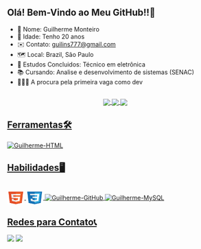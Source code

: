 ## Olá! Bem-Vindo ao Meu GitHub!!👋

- 🔭 Nome: Guilherme Monteiro
- 🌱 Idade: Tenho 20 anos
- ✉️ Contato: guilins777@gmail.com
- 🗺️ Local: Brazil, São Paulo
- 🎒 Estudos Concluidos: Técnico em eletrônica
- 📚 Cursando: Analise e desenvolvimento de sistemas (SENAC)
- 👨🏽‍💻 A procura pela primeira vaga como dev
##
<div align="center">
  <a href="https://github.com/GuilhermeMonteiroLins">
  <img align="center"height="180em" src="https://github-readme-stats.vercel.app/api?username=GuilhermeMonteiroLins&show_icons=true&theme=tokyonight&include_all_commits=true&count_private=true"/>
  <img align="center" height="180em" src="https://github-readme-stats.vercel.app/api/top-langs/?username=GuilhermeMonteiroLins&layout=compact&langs_count=7&theme=tokyonight"/>
  <img align="center" height="180em" src="https://github-readme-stats.vercel.app/api/wakatime?username=GuilhermeMonteiro&show_icons=true&theme=tokyonight"/>
</div>
 
  
## Ferramentas🛠️
  <div>
    <img align="center" alt="Guilherme-HTML" height="30" width="100" src="https://img.shields.io/badge/Windows-0078D6?style=for-the-badge&logo=windows&logoColor=white">
  </div> 
  
## Habilidades🖥️
<div style="display: inline_block"><br>
  <img align="center" alt="Guilherme-HTML" height="30" width="40" src="https://raw.githubusercontent.com/devicons/devicon/master/icons/html5/html5-original.svg">
  <img align="center" alt="Guilheme-CSS" height="30" width="40" src="https://raw.githubusercontent.com/devicons/devicon/master/icons/css3/css3-original.svg">
  <img align="center" alt="Guilherme-GitHub" height="30" width="40" src="https://cdn.jsdelivr.net/gh/devicons/devicon/icons/java/java-original.svg" />
  <img align="center" alt="Guilherme-MySQL" height="30" width="40" src="https://cdn.jsdelivr.net/gh/devicons/devicon/icons/mysql/mysql-original.svg" />
</div>

  ## Redes para Contato📞
  <div>
  <a href = "mailto:guilins777@gmail.com"><img src="https://img.shields.io/badge/-Gmail-%23333?style=for-the-badge&logo=gmail&logoColor=white" target="_blank"></a>
  <a href="https://www.linkedin.com/in/guilherme-monteiro-857720219/" target="_blank"><img src="https://img.shields.io/badge/-LinkedIn-%230077B5?style=for-the-badge&logo=linkedin&logoColor=white" target="_blank"></a> 
 </div>
  
